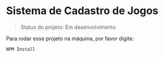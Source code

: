 <h1> Sistema de Cadastro de Jogos</h1>

> Status do projeto: Em desenvolvimento

Para rodar esse projeto na máquina, por favor digite:

```
NPM Install
```
